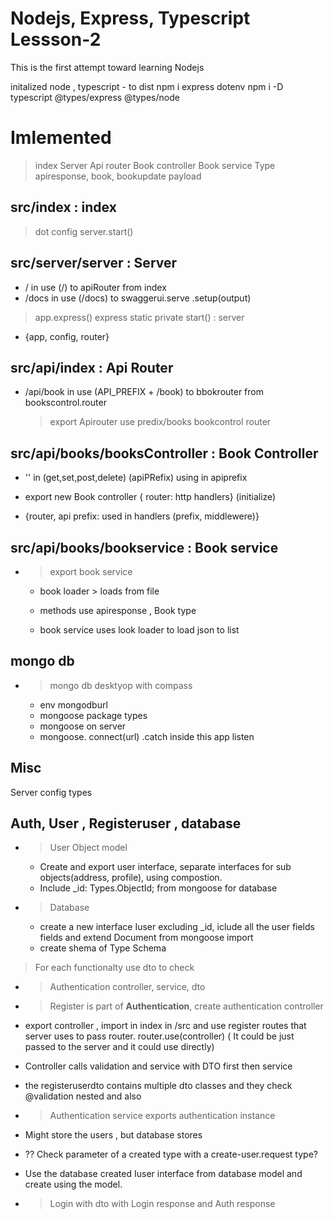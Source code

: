 # Nodejs, Express, Typescript Lessson-2

This is the first attempt toward learning Nodejs

initalized node , typescript - to dist
npm i express dotenv
npm i -D typescript @types/express @types/node

# Imlemented

> index
> Server
> Api router
> Book controller
> Book service
> Type apiresponse, book, bookupdate payload

## src/index : index

> dot config
> server.start()

## src/server/server : Server

- / in use (/) to apiRouter from index
- /docs in use (/docs) to swaggerui.serve .setup(output)

> app.express()
> express static private
> start() : server

- {app, config, router}

## src/api/index : Api Router

- /api/book in use (API_PREFIX + /book) to bbokrouter from bookscontrol.router
  > export Apirouter use predix/books bookcontrol router

## src/api/books/booksController : Book Controller

- '' in (get,set,post,delete) (apiPRefix) using in apiprefix

- export new Book controller { router: http handlers} (initialize)
- {router, api prefix: used in handlers (prefix, middlewere)}

## src/api/books/bookservice : Book service

- > export book service

  - book loader > loads from file

  - methods use apiresponse , Book type

  - book service uses look loader to load json to list

## mongo db

- > mongo db desktyop with compass
  - env mongodburl
  - mongoose package types
  - mongoose on server
  - mongoose. connect(url) .catch inside this app listen

## Misc

Server config types

## Auth, User , Registeruser , database

- > User Object model

  - Create and export user interface, separate interfaces for sub objects(address, profile), using compostion.
  - Include \_id: Types.ObjectId; from mongoose for database

- > Database

  - create a new interface Iuser excluding _id, iclude all the user fields fields and extend Document from mongoose import
  - create shema of Type Schema<interface exteding Document>

 > For each functionalty use dto to check
  - > Authentication controller, service, dto
  - >Register is part of **Authentication**, create authentication controller
  - export controller , import in index in /src and use register routes that server uses to pass router. router.use(controller) ( It could be just passed to the server and it could use directly)
  - Controller calls validation and service with DTO first then service 
  - the registeruserdto contains multiple dto classes and they check @validation nested and also 
  - > Authentication service exports authentication instance
  - Might store the users , but database stores 
  - ?? Check parameter of a created type with a create-user.request type? 
  - Use the database created Iuser interface from database model and create using the model. 

- > Login with dto with Login response and Auth response
